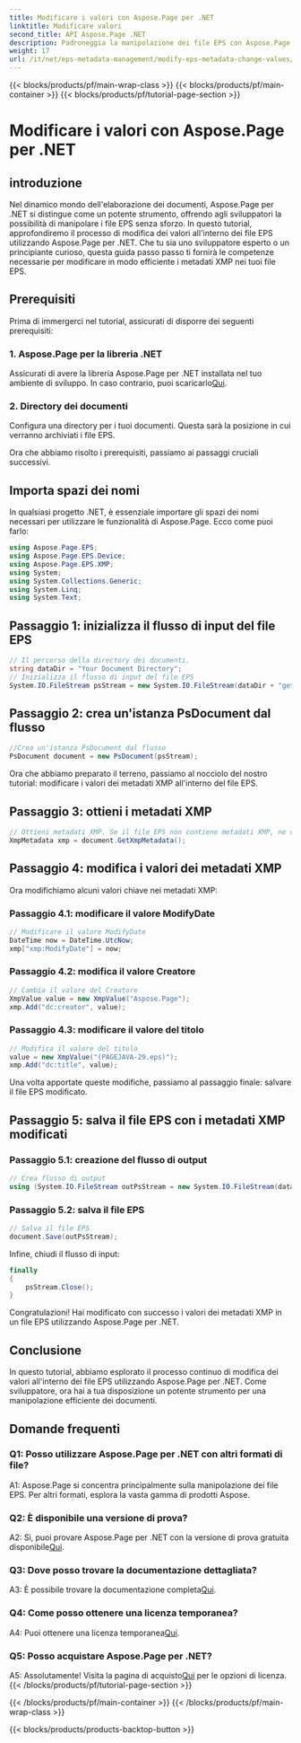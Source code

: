```yaml
---
title: Modificare i valori con Aspose.Page per .NET
linktitle: Modificare valori
second_title: API Aspose.Page .NET
description: Padroneggia la manipolazione dei file EPS con Aspose.Page per .NET. Modifica facilmente i valori dei metadati XMP.
weight: 17
url: /it/net/eps-metadata-management/modify-eps-metadata-change-values/
---
```


{{< blocks/products/pf/main-wrap-class >}}
{{< blocks/products/pf/main-container >}}
{{< blocks/products/pf/tutorial-page-section >}}

# Modificare i valori con Aspose.Page per .NET

## introduzione

Nel dinamico mondo dell'elaborazione dei documenti, Aspose.Page per .NET si distingue come un potente strumento, offrendo agli sviluppatori la possibilità di manipolare i file EPS senza sforzo. In questo tutorial, approfondiremo il processo di modifica dei valori all'interno dei file EPS utilizzando Aspose.Page per .NET. Che tu sia uno sviluppatore esperto o un principiante curioso, questa guida passo passo ti fornirà le competenze necessarie per modificare in modo efficiente i metadati XMP nei tuoi file EPS.

## Prerequisiti

Prima di immergerci nel tutorial, assicurati di disporre dei seguenti prerequisiti:

### 1. Aspose.Page per la libreria .NET

Assicurati di avere la libreria Aspose.Page per .NET installata nel tuo ambiente di sviluppo. In caso contrario, puoi scaricarlo[Qui](https://releases.aspose.com/page/net/).

### 2. Directory dei documenti

Configura una directory per i tuoi documenti. Questa sarà la posizione in cui verranno archiviati i file EPS.

Ora che abbiamo risolto i prerequisiti, passiamo ai passaggi cruciali successivi.

## Importa spazi dei nomi

In qualsiasi progetto .NET, è essenziale importare gli spazi dei nomi necessari per utilizzare le funzionalità di Aspose.Page. Ecco come puoi farlo:

```csharp
using Aspose.Page.EPS;
using Aspose.Page.EPS.Device;
using Aspose.Page.EPS.XMP;
using System;
using System.Collections.Generic;
using System.Linq;
using System.Text;
```

## Passaggio 1: inizializza il flusso di input del file EPS

```csharp
// Il percorso della directory dei documenti.
string dataDir = "Your Document Directory";
// Inizializza il flusso di input del file EPS
System.IO.FileStream psStream = new System.IO.FileStream(dataDir + "get_input.eps", System.IO.FileMode.Open, System.IO.FileAccess.Read);
```

## Passaggio 2: crea un'istanza PsDocument dal flusso

```csharp
//Crea un'istanza PsDocument dal flusso
PsDocument document = new PsDocument(psStream);
```

Ora che abbiamo preparato il terreno, passiamo al nocciolo del nostro tutorial: modificare i valori dei metadati XMP all'interno del file EPS.

## Passaggio 3: ottieni i metadati XMP

```csharp
// Ottieni metadati XMP. Se il file EPS non contiene metadati XMP, ne otteniamo uno nuovo pieno di valori dai commenti sui metadati PS (%%Creator, %%CreateDate, %%Title, ecc.)
XmpMetadata xmp = document.GetXmpMetadata();
```

## Passaggio 4: modifica i valori dei metadati XMP

Ora modifichiamo alcuni valori chiave nei metadati XMP:

### Passaggio 4.1: modificare il valore ModifyDate

```csharp
// Modificare il valore ModifyDate
DateTime now = DateTime.UtcNow;
xmp["xmp:ModifyDate"] = now;
```

### Passaggio 4.2: modifica il valore Creatore

```csharp
// Cambia il valore del Creatore
XmpValue value = new XmpValue("Aspose.Page");
xmp.Add("dc:creator", value);
```

### Passaggio 4.3: modificare il valore del titolo

```csharp
// Modifica il valore del titolo
value = new XmpValue("(PAGEJAVA-29.eps)");
xmp.Add("dc:title", value);
```

Una volta apportate queste modifiche, passiamo al passaggio finale: salvare il file EPS modificato.

## Passaggio 5: salva il file EPS con i metadati XMP modificati

### Passaggio 5.1: creazione del flusso di output

```csharp
// Crea flusso di output
using (System.IO.FileStream outPsStream = new System.IO.FileStream(dataDir + "change_values_output.eps", System.IO.FileMode.Create, System.IO.FileAccess.Write))
```

### Passaggio 5.2: salva il file EPS

```csharp
// Salva il file EPS
document.Save(outPsStream);
```

Infine, chiudi il flusso di input:

```csharp
finally
{
    psStream.Close();
}
```

Congratulazioni! Hai modificato con successo i valori dei metadati XMP in un file EPS utilizzando Aspose.Page per .NET.

## Conclusione

In questo tutorial, abbiamo esplorato il processo continuo di modifica dei valori all'interno dei file EPS utilizzando Aspose.Page per .NET. Come sviluppatore, ora hai a tua disposizione un potente strumento per una manipolazione efficiente dei documenti.

## Domande frequenti

### Q1: Posso utilizzare Aspose.Page per .NET con altri formati di file?

A1: Aspose.Page si concentra principalmente sulla manipolazione dei file EPS. Per altri formati, esplora la vasta gamma di prodotti Aspose.

### Q2: È disponibile una versione di prova?

 A2: Sì, puoi provare Aspose.Page per .NET con la versione di prova gratuita disponibile[Qui](https://releases.aspose.com/).

### Q3: Dove posso trovare la documentazione dettagliata?

 A3: È possibile trovare la documentazione completa[Qui](https://reference.aspose.com/page/net/).

### Q4: Come posso ottenere una licenza temporanea?

 A4: Puoi ottenere una licenza temporanea[Qui](https://purchase.aspose.com/temporary-license/).

### Q5: Posso acquistare Aspose.Page per .NET?

 A5: Assolutamente! Visita la pagina di acquisto[Qui](https://purchase.aspose.com/buy) per le opzioni di licenza.
{{< /blocks/products/pf/tutorial-page-section >}}

{{< /blocks/products/pf/main-container >}}
{{< /blocks/products/pf/main-wrap-class >}}

{{< blocks/products/products-backtop-button >}}
